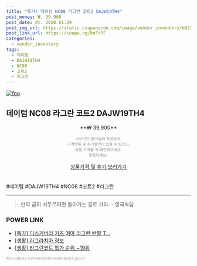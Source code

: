 ```yaml
--- 
title: "특가! 데이텀 NC08 라그란 코트2 DAJW19TH4" 
post_money: ₩. 39,900 
post_date: dt. 2020.01.29 
post_img_url: https://static.coupangcdn.com/image/vendor_inventory/b822/4231eae68a79126029b1713d27125c2fc04c897c570fb0057dafdb320ca8.jpg 
post_link_url: https://coupa.ng/bnFrPF 
categories: 
  - vendor_inventory 
tags: 
  - 데이텀 
  - DAJW19TH4 
  - NC08 
  - 코트2 
  - 라그란 
--- 
```

[![foo](https://static.coupangcdn.com/image/vendor_inventory/b822/4231eae68a79126029b1713d27125c2fc04c897c570fb0057dafdb320ca8.jpg)](https://coupa.ng/bnFrPF) 

## 데이텀 NC08 라그란 코트2 DAJW19TH4 
<p style="text-align: center;">**₩ 39,900**</p> 
<p style="text-align: center;"><span style="color: #898c8f; font-family: Georgia,Times,serif; font-size: 0.75em;">2020년01월29일에 작성되어, <br>가격변동 및 추가할인이 있을 수 있으니,<br> 상품 가격을 꼭!확인해주세요.<br>행복하세요~</span> 
</p>	 
<div markdown="0" style="text-align: center;"><a href="https://coupa.ng/bnFrPF" class="btn btn--success">상품가격 및 후기 보러가기</a></div> 
<br><br> 
  #데이텀 #DAJW19TH4 #NC08 #코트2 #라그란 
<hr> 

> 만약 급히 서두르려면 돌아가는 길로 가라. - 영국속담 


### POWER LINK

* <a href="https://blog.naver.com/an0733/221787654095" target="_blank">[특가] 디스커버리 키즈 여아 라그란 반팔 T...</a>
* <a href="https://blog.naver.com/sakai111/221766484890" target="_blank"> [생활] 라그라치아 정보 </a>
* <a href="https://blog.naver.com/sakai111/221789224214" target="_blank"> [생활] 라그란코트 특가 순위 ~19위</a>

<span style="color: #898c8f; font-family: Georgia,Times,serif; font-size: 0.55em;">파트너스활동으로 작성자에게 일정액의 커미션이 제공될수 있습니다.</span> 
